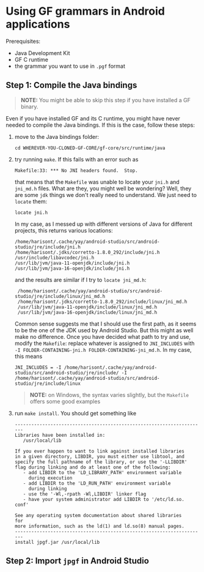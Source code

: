 # Using GF grammars in Android applications
Prerequisites:
- Java Development Kit
- GF C runtime
- the grammar you want to use in `.pgf` format

## Step 1: Compile the Java bindings

> __NOTE:__ You might be able to skip this step if you have installed a GF binary.

Even if you have installed GF and its C runtime, you might have never needed to compile the Java bindings.
If this is the case, follow these steps:

1. move to the Java bindings folder:
    ```
    cd WHEREVER-YOU-CLONED-GF-CORE/gf-core/src/runtime/java
    ```
2. try running `make`. If this fails with an error such as
   ```
   Makefile:33: *** No JNI headers found.  Stop.
   ```
   that means that the `Makefile` was unable to locate your `jni.h` and `jni_md.h` files. What are they, you might well be wondering? Well, they are some `jdk` things we don't really need to understand. We just need to `locate` them:
   ```
   locate jni.h
   ```
   In my case, as I messed up with different versions of Java for different projects, this returns various locations:
   ```
   /home/harisont/.cache/yay/android-studio/src/android-studio/jre/include/jni.h
   /home/harisont/.jdks/corretto-1.8.0_292/include/jni.h
   /usr/include/libavcodec/jni.h
   /usr/lib/jvm/java-11-openjdk/include/jni.h
   /usr/lib/jvm/java-16-openjdk/include/jni.h
   ```
   and the results are similar if I try to `locate jni_md.h`:
   ```
    /home/harisont/.cache/yay/android-studio/src/android-studio/jre/include/linux/jni_md.h
    /home/harisont/.jdks/corretto-1.8.0_292/include/linux/jni_md.h
    /usr/lib/jvm/java-11-openjdk/include/linux/jni_md.h
    /usr/lib/jvm/java-16-openjdk/include/linux/jni_md.h
   ```
   Common sense suggests me that I should use the first path, as it seems to be the one of the JDK used by Android Studio. But this might as well make no difference.
   Once you have decided what path to try and use, modify the `Makefile`: replace whatever is assigned to `JNI_INCLUDES` with `-I FOLDER-CONTAINING-jni.h FOLDER-CONTAINING-jni_md.h`. In my case, this means
   ```
   JNI_INCLUDES = -I /home/harisont/.cache/yay/android-studio/src/android-studio/jre/include/ -I /home/harisont/.cache/yay/android-studio/src/android-studio/jre/include/linux
   ```
   > __NOTE:__ on Windows, the syntax varies slightly, but the `Makefile` offers some good examples
3. run `make install`. You should get something like
   ```
   ----------------------------------------------------------------------
   Libraries have been installed in:
      /usr/local/lib
   
   If you ever happen to want to link against installed libraries
   in a given directory, LIBDIR, you must either use libtool, and
   specify the full pathname of the library, or use the '-LLIBDIR'
   flag during linking and do at least one of the following:
      - add LIBDIR to the 'LD_LIBRARY_PATH' environment variable
        during execution
      - add LIBDIR to the 'LD_RUN_PATH' environment variable
        during linking
      - use the '-Wl,-rpath -Wl,LIBDIR' linker flag
      - have your system administrator add LIBDIR to '/etc/ld.so.   conf'
   
   See any operating system documentation about shared libraries    for
   more information, such as the ld(1) and ld.so(8) manual pages.
   ----------------------------------------------------------------------
   install jpgf.jar /usr/local/lib
   ```

## Step 2: Import `jpgf` in Android Studio

